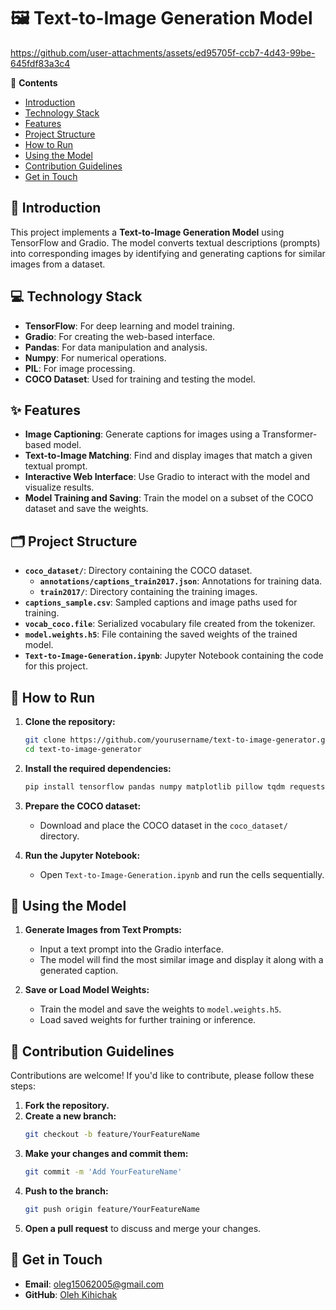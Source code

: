 # 🖼️ Text-to-Image Generation Model


https://github.com/user-attachments/assets/ed95705f-ccb7-4d43-99be-645fdf83a3c4


📝 **Contents**
- [Introduction](#-introduction)
- [Technology Stack](#-technology-stack)
- [Features](#-features)
- [Project Structure](#-project-structure)
- [How to Run](#-how-to-run)
- [Using the Model](#-using-the-model)
- [Contribution Guidelines](#-contribution-guidelines)
- [Get in Touch](#-get-in-touch)

## 🌟 Introduction
This project implements a **Text-to-Image Generation Model** using TensorFlow and Gradio. The model converts textual descriptions (prompts) into corresponding images by identifying and generating captions for similar images from a dataset.

## 💻 Technology Stack
- **TensorFlow**: For deep learning and model training.
- **Gradio**: For creating the web-based interface.
- **Pandas**: For data manipulation and analysis.
- **Numpy**: For numerical operations.
- **PIL**: For image processing.
- **COCO Dataset**: Used for training and testing the model.

## ✨ Features
- **Image Captioning**: Generate captions for images using a Transformer-based model.
- **Text-to-Image Matching**: Find and display images that match a given textual prompt.
- **Interactive Web Interface**: Use Gradio to interact with the model and visualize results.
- **Model Training and Saving**: Train the model on a subset of the COCO dataset and save the weights.

## 🗂️ Project Structure
- **`coco_dataset/`**: Directory containing the COCO dataset.
  - **`annotations/captions_train2017.json`**: Annotations for training data.
  - **`train2017/`**: Directory containing the training images.
- **`captions_sample.csv`**: Sampled captions and image paths used for training.
- **`vocab_coco.file`**: Serialized vocabulary file created from the tokenizer.
- **`model.weights.h5`**: File containing the saved weights of the trained model.
- **`Text-to-Image-Generation.ipynb`**: Jupyter Notebook containing the code for this project.

## 🚀 How to Run
1. **Clone the repository:**
    ```bash
    git clone https://github.com/yourusername/text-to-image-generator.git
    cd text-to-image-generator
    ```

2. **Install the required dependencies:**
    ```bash
    pip install tensorflow pandas numpy matplotlib pillow tqdm requests scikit-learn gradio
    ```

3. **Prepare the COCO dataset:**
    - Download and place the COCO dataset in the `coco_dataset/` directory.

4. **Run the Jupyter Notebook:**
    - Open `Text-to-Image-Generation.ipynb` and run the cells sequentially.

## 🎨 Using the Model
1. **Generate Images from Text Prompts:**
   - Input a text prompt into the Gradio interface.
   - The model will find the most similar image and display it along with a generated caption.

2. **Save or Load Model Weights:**
   - Train the model and save the weights to `model.weights.h5`.
   - Load saved weights for further training or inference.

## 🤝 Contribution Guidelines
Contributions are welcome! If you'd like to contribute, please follow these steps:

1. **Fork the repository.**
2. **Create a new branch:**
    ```bash
    git checkout -b feature/YourFeatureName
    ```
3. **Make your changes and commit them:**
    ```bash
    git commit -m 'Add YourFeatureName'
    ```
4. **Push to the branch:**
    ```bash
    git push origin feature/YourFeatureName
    ```
5. **Open a pull request** to discuss and merge your changes.

## 📧 Get in Touch
- **Email**: oleg15062005@gmail.com
- **GitHub**: [Oleh Kihichak](https://github.com/OKihichak)
